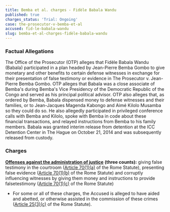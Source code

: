 ```yaml
---
title: Bemba et al. charges - Fidèle Babala Wandu
published: true
charges_status: 'Trial: Ongoing'
case: the-prosecutor-v-bemba-et-al
accused: fid-le-babala-wandu
slug: bemba-et-al-charges-fidèle-babala-wandu
---
```



### Factual Allegations

The Office of the Prosecutor (OTP) alleges that Fidèle Babala Wandu (Babala) participated in a plan headed by Jean-Pierre Bemba Gombo to give monetary and other benefits to certain defense witnesses in exchange for their presentation of false testimony or evidence in The Prosecutor v. Jean-Pierre Bemba Gombo. OTP alleges that Babala was a close associate of Bemba's during Bemba's Vice Presidency of the Democratic Republic of the Congo and served as his principal political advisor. OTP also alleges that, as ordered by Bemba, Babala dispensed money to defense witnesses and their families, or to Jean-Jacques Magenda Kabongo and Aimé Kilolo Musamba so they could do so. He also allegedly participated in privileged conference calls with Bemba and Kilolo, spoke with Bemba in code about these financial transactions, and relayed instructions from Bemba to his family members. Babala was granted interim release from detention at the ICC Detention Center in The Hague on October 21, 2014 and was subsequently released from custody.

### Charges

[**Offenses against the administration of justice**](http://www.casematrixnetwork.org/case-m/klamberg-commentary/rome-statute/#c1243) **(three counts):** giving false testimony in the courtroom ([Article 70(1)(a)](http://www.casematrixnetwork.org/case-m/klamberg-commentary/rome-statute/#c1243) of the Rome Statute), presenting false evidence ([Article 70(1)(b)](http://www.casematrixnetwork.org/case-m/klamberg-commentary/rome-statute/#c1243) of the Rome Statute) and corruptly influencing witnesses by giving them money and instructions to provide falsetestimony ([Article 70(1)(c)](http://www.casematrixnetwork.org/case-m/klamberg-commentary/rome-statute/#c1243) of the Rome Statute)

* For some or all of these charges, the Accused is alleged to have aided and abetted, or otherwise assisted in the commission of these crimes ([Article 25(3)(c)](http://www.casematrixnetwork.org/case-m/klamberg-commentary/rome-statute/#c1198) of the Rome Statute).